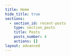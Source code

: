 ```yaml
---
title: Home
hide_title: true
sections:
  - section_id: recent-posts
    type: section_posts
    title: Posts
    posts_number: 4
    actions: []
layout: advanced
---
```

